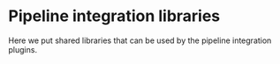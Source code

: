 # Pipeline integration libraries

Here we put shared libraries that can be used by the pipeline integration plugins.